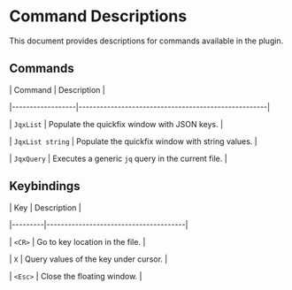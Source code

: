 # Command Descriptions



This document provides descriptions for commands available in the plugin.



## Commands



| Command          | Description                                         |

|------------------|-----------------------------------------------------|

| `JqxList`        | Populate the quickfix window with JSON keys.        |

| `JqxList string` | Populate the quickfix window with string values.    |

| `JqxQuery`       | Executes a generic `jq` query in the current file.  |



## Keybindings



| Key     | Description                           |

|---------|---------------------------------------|

| `<CR>`  | Go to key location in the file.       |

| `X`     | Query values of the key under cursor. |

| `<Esc>` | Close the floating window.            |
